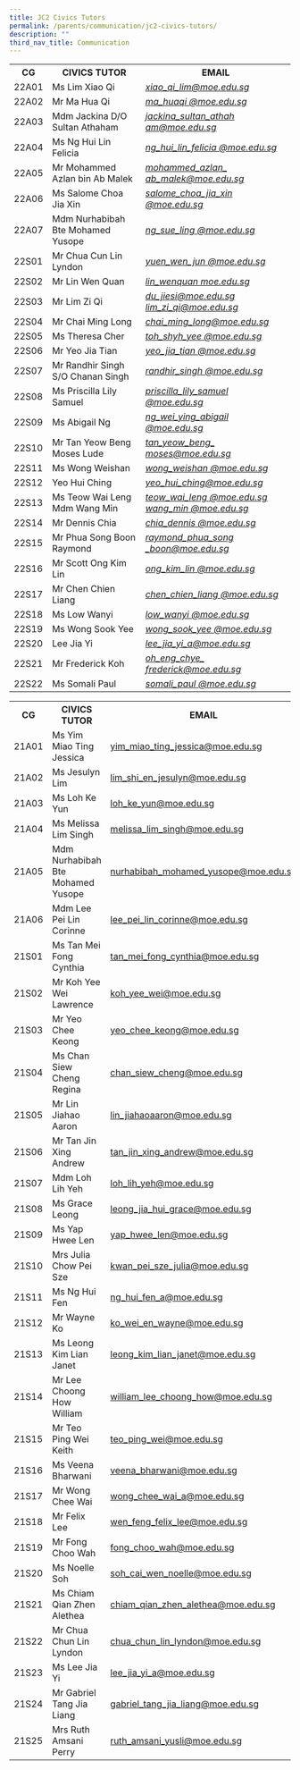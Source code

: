 ```yaml
---
title: JC2 Civics Tutors
permalink: /parents/communication/jc2-civics-tutors/
description: ""
third_nav_title: Communication
---
```

<table>
<tbody>
<tr>
<th>CG</th>
<th>CIVICS TUTOR</th>
<th>EMAIL</th>
</tr>
<tr>
<td>22A01</td>
<td>Ms Lim Xiao Qi</td>
<td><em><a href="mailto:xiao_qi_lim@moe.edu.sg" target="">xiao_qi_lim@moe.edu.sg</a></em></td>
</tr>
<tr>
<td>22A02</td>
<td>Mr Ma Hua Qi</td>
<td><em><a href="mailto:ma_huaqi@moe.edu.sg" target="">ma_huaqi @moe.edu.sg</a></em></td>
</tr>
<tr>
<td>22A03</td>
<td>Mdm Jackina D/O Sultan Athaham</td>
<td><a href="mailto:jackina_sultan_athaham@moe.edu.sg"><em>jackina_sultan_athah am@moe.edu.sg</em></a></td>
</tr>
<tr>
<td>22A04</td>
<td>Ms Ng Hui Lin Felicia</td>
<td><em><a href="mailto:ng_hui_lin_felicia@moe.edu.sg">ng_hui_lin_felicia @moe.edu.sg</a></em></td>
</tr>
<tr>
<td>22A05</td>
<td>Mr Mohammed Azlan bin Ab Malek</td>
<td><em><a href="mailto:mohammed_azlan_ab_malek@moe.edu.sg" target="">mohammed_azlan_ ab_malek@moe.edu.sg</a></em></td>
</tr>
<tr>
<td>22A06</td>
<td>Ms Salome Choa Jia Xin</td>
<td>
<div><em><a href="mailto:salome_choa_jia_xin@moe.edu.sg" target="">salome_choa_jia_xin @moe.edu.sg</a></em></div>
</td>
</tr>
<tr>
<td>22A07</td>
<td>Mdm Nurhabibah Bte Mohamed Yusope</td>
<td><em><a href="mailto:ng_sue_ling@moe.edu.sg">ng_sue_ling @moe.edu.sg</a></em></td>
</tr>
<tr>
<td>22S01</td>
<td>Mr Chua Cun Lin Lyndon</td>
<td><a href="mailto:yuen_wen_jun@moe.edu.sg" target=""><em>yuen_wen_jun @moe.edu.sg</em></a></td>
</tr>
<tr>
<td>22S02</td>
<td>Mr Lin Wen Quan</td>
<td><em><a href="mailto:lin_wenquan@moe.edu.sg">lin_wenquan moe.edu.sg</a></em></td>
</tr>
<tr>
<td>22S03</td>
<td>Mr Lim Zi Qi</td>
<td><a href="mailto:du_jiesi@moe.edu.sg"><em>du_jiesi@moe.edu.sg</em></a><br />
<div><a href="mailto:lim_zi_qi@moe.edu.sg" target=""><em>lim_zi_qi@moe.edu.sg</em></a></div>
</td>
</tr>
<tr>
<td>22S04</td>
<td>Mr Chai Ming Long</td>
<td><a href="mailto:chai_ming_long@moe.edu.sg" target=""><em>chai_ming_long@moe.edu.sg</em></a></td>
</tr>
<tr>
<td>22S05</td>
<td>Ms Theresa Cher</td>
<td><em><a href="mailto:toh_shyh_yee@moe.edu.sg">toh_shyh_yee @moe.edu.sg</a></em></td>
</tr>
<tr>
<td>22S06</td>
<td>Mr Yeo Jia Tian</td>
<td><em><a href="mailto:yeo_jia_tian@moe.edu.sg">yeo_jia_tian @moe.edu.sg</a></em></td>
</tr>
<tr>
<td>22S07</td>
<td>Mr Randhir Singh S/O Chanan Singh</td>
<td><em><a href="mailto:randhir_singh@moe.edu.sg">randhir_singh @moe.edu.sg</a></em></td>
</tr>
<tr>
<td>22S08</td>
<td>Ms Priscilla Lily Samuel&nbsp;</td>
<td>
<div><em><a href="mailto:priscilla_lily_samuel@moe.edu.sg" target="">priscilla_lily_samuel @moe.edu.sg</a></em></div>
</td>
</tr>
<tr>
<td>22S09</td>
<td>Ms Abigail Ng</td>
<td><a href="mailto:ng_wei_ying_abigail@moe.edu.sg" target=""><em>ng_wei_ying_abigail @moe.edu.sg</em></a></td>
</tr>
<tr>
<td>22S10</td>
<td>Mr Tan Yeow Beng Moses Lude</td>
<td><em><a href="mailto:tan_yeow_beng_moses@moe.edu.sg">tan_yeow_beng_ moses@moe.edu.sg</a></em></td>
</tr>
<tr>
<td>22S11</td>
<td>Ms Wong Weishan</td>
<td><em><a href="mailto:wong_weishan@moe.edu.sg">wong_weishan @moe.edu.sg</a></em></td>
</tr>
<tr>
<td>22S12</td>
<td>Yeo Hui Ching</td>
<td><a href="mailto:yeo_hui_ching@moe.edu.sg" target=""><em>	yeo_hui_ching@moe.edu.sg</em></a></td>
</tr>
<tr>
<td>22S13</td>
<td>Ms Teow Wai Leng<br />Mdm Wang Min</td>
<td>
<div><a href="mailto:teow_wai_leng@moe.edu.sg"><em>teow_wai_leng @moe.edu.sg</em></a></div>
<div><em><a href="mailto:wang_min@moe.edu.sg" target="">wang_min @moe.edu.sg</a></em></div>
</td>
</tr>
<tr>
<td>22S14</td>
<td>Mr Dennis Chia</td>
<td><a href="mailto:chia_dennis@moe.edu.sg" target=""><em>chia_dennis @moe.edu.sg</em></a></td>
</tr>
<tr>
<td>22S15</td>
<td>Mr Phua Song Boon Raymond</td>
<td><a href="mailto:raymond_phua_song_boon@moe.edu.sg" target=""><em>raymond_phua_song _boon@moe.edu.sg</em></a></td>
</tr>
<tr>
<td>22S16</td>
<td>Mr Scott Ong Kim Lin</td>
<td><a href="mailto:ong_kim_lin@moe.edu.sg"><em>ong_kim_lin @moe.edu.sg</em></a></td>
</tr>
<tr>
<td>22S17</td>
<td>Mr Chen Chien Liang</td>
<td><a href="mailto:chen_chien_liang@moe.edu.sg"><em>chen_chien_liang @moe.edu.sg</em></a></td>
</tr>
<tr>
<td>22S18</td>
<td>Ms Low Wanyi</td>
<td><em><a href="mailto:low_wanyi@moe.edu.sg">low_wanyi @moe.edu.sg</a></em></td>
</tr>
<tr>
<td>22S19</td>
<td>Ms Wong Sook Yee</td>
<td><a href="mailto:wong_sook_yee@moe.edu.sg"><em>wong_sook_yee @moe.edu.sg</em></a></td>
</tr>
<tr>
<td>22S20</td>
<td>Lee Jia Yi</td>
<td><a href="mailto:lee_jia_yi_a@moe.edu.sg" target=""><em>	lee_jia_yi_a@moe.edu.sg</em></a></td>
</tr>
<tr>
<td>22S21</td>
<td>Mr Frederick Koh</td>
<td><a href="mailto:koh_eng_chye_frederick@moe.edu.sg" target=""><em>oh_eng_chye_ frederick@moe.edu.sg</em></a></td>
</tr>
<tr>
<td>22S22</td>
<td>Ms Somali Paul</td>
<td><em><a href="mailto:somali_paul@moe.edu.sg">somali_paul @moe.edu.sg</a></em></td>
</tr>
</tbody>
</table>



<table>
<tbody>
<tr>
<th>CG</th>
<th>CIVICS TUTOR</th>
<th>EMAIL</th>
</tr>
<tr>
<td>21A01</td>
<td>Ms Yim Miao Ting Jessica</td>
<td><a href="mailto:yim_miao_ting_jessica@moe.edu.sg" target="">yim_miao_ting_jessica@moe.edu.sg</a></td>
</tr>
<tr>
<td>21A02</td>
<td>Ms Jesulyn Lim</td>
<td><a href="mailto:lim_shi_en_jesulyn@moe.edu.sg" target="">lim_shi_en_jesulyn@moe.edu.sg</a></td>
</tr>
<tr>
<td>21A03</td>
<td>Ms Loh Ke Yun</td>
<td><a href="mailto:loh_ke_yun@moe.edu.sg" target="">loh_ke_yun@moe.edu.sg</a></td>
</tr>
<tr>
<td>21A04</td>
<td>Ms Melissa Lim Singh</td>
<td><a href="mailto:melissa_lim_singh@moe.edu.sg" target="">melissa_lim_singh@moe.edu.sg</a></td>
</tr>
<tr>
<td>21A05</td>
<td>Mdm Nurhabibah Bte Mohamed Yusope</td>
<td><a href="mailto:nurhabibah_mohamed_yusope@moe.edu.sg" target="">nurhabibah_mohamed_yusope@moe.edu.sg</a></td>
</tr>
<tr>
<td>21A06</td>
<td>Mdm Lee Pei Lin Corinne</td>
<td><a href="mailto:lee_pei_lin_corinne@moe.edu.sg" target="">lee_pei_lin_corinne@moe.edu.sg</a></td>
</tr>
<tr>
<td>21S01</td>
<td>Ms Tan Mei Fong Cynthia</td>
<td><a href="mailto:tan_mei_fong_cynthia@moe.edu.sg" target="">tan_mei_fong_cynthia@moe.edu.sg</a></td>
</tr>
<tr>
<td>21S02</td>
<td>Mr Koh Yee Wei Lawrence</td>
<td><a href="mailto:koh_yee_wei@moe.edu.sg" target="">koh_yee_wei@moe.edu.sg</a></td>
</tr>
<tr>
<td>21S03</td>
<td>Mr Yeo Chee Keong</td>
<td><a href="mailto:yeo_chee_keong@moe.edu.sg" target="">yeo_chee_keong@moe.edu.sg</a></td>
</tr>
<tr>
<td>21S04</td>
<td>Ms Chan Siew Cheng Regina</td>
<td><a href="mailto:chan_siew_cheng@moe.edu.sg" target="">chan_siew_cheng@moe.edu.sg</a></td>
</tr>
<tr>
<td>21S05</td>
<td>Mr Lin Jiahao Aaron</td>
<td><a href="mailto:lin_jiahaoaaron@moe.edu.sg" target="">lin_jiahaoaaron@moe.edu.sg</a></td>
</tr>
<tr>
<td>21S06</td>
<td>Mr Tan Jin Xing Andrew</td>
<td><a href="mailto:tan_jin_xing_andrew@moe.edu.sg" target="">tan_jin_xing_andrew@moe.edu.sg</a></td>
</tr>
<tr>
<td>21S07</td>
<td>Mdm Loh Lih Yeh</td>
<td><a href="mailto:loh_lih_yeh@moe.edu.sg" target="">loh_lih_yeh@moe.edu.sg</a></td>
</tr>
<tr>
<td>21S08</td>
<td>Ms Grace Leong</td>
<td><a href="mailto:leong_jia_hui_grace@moe.edu.sg" target="">leong_jia_hui_grace@moe.edu.sg</a></td>
</tr>
<tr>
<td>21S09</td>
<td>Ms Yap Hwee Len</td>
<td><a href="mailto:yap_hwee_len@moe.edu.sg" target="">yap_hwee_len@moe.edu.sg</a></td>
</tr>
<tr>
<td>21S10</td>
<td>Mrs Julia Chow Pei Sze</td>
<td><a href="mailto:kwan_pei_sze_julia@moe.edu.sg" target="">kwan_pei_sze_julia@moe.edu.sg</a></td>
</tr>
<tr>
<td>21S11</td>
<td>Ms Ng Hui Fen</td>
<td><a href="mailto:ng_hui_fen_a@moe.edu.sg" target="">ng_hui_fen_a@moe.edu.sg</a></td>
</tr>
<tr>
<td>21S12</td>
<td>Mr Wayne Ko</td>
<td><a href="mailto:ko_wei_en_wayne@moe.edu.sg" target="">ko_wei_en_wayne@moe.edu.sg</a></td>
</tr>
<tr>
<td>21S13</td>
<td>Ms Leong Kim Lian Janet</td>
<td><a href="mailto:leong_kim_lian_janet@moe.edu.sg" target="">leong_kim_lian_janet@moe.edu.sg</a></td>
</tr>
<tr>
<td>21S14</td>
<td>Mr Lee Choong How William</td>
<td><a href="mailto:william_lee_choong_how@moe.edu.sg" target="">william_lee_choong_how@moe.edu.sg</a></td>
</tr>
<tr>
<td>21S15</td>
<td>Mr Teo Ping Wei Keith</td>
<td><a href="mailto:teo_ping_wei@moe.edu.sg" target="">teo_ping_wei@moe.edu.sg</a></td>
</tr>
<tr>
<td>21S16</td>
<td>Ms Veena Bharwani</td>
<td><a href="mailto:veena_bharwani@moe.edu.sg" target="">veena_bharwani@moe.edu.sg</a></td>
</tr>
<tr>
<td>21S17</td>
<td>Mr Wong Chee Wai</td>
<td><a href="mailto:wong_chee_wai_a@moe.edu.sg" target="">wong_chee_wai_a@moe.edu.sg</a></td>
</tr>
<tr>
<td>21S18</td>
<td>Mr Felix Lee</td>
<td><a href="mailto:wen_feng_felix_lee@moe.edu.sg" target="">wen_feng_felix_lee@moe.edu.sg</a></td>
</tr>
<tr>
<td>21S19</td>
<td>Mr Fong Choo Wah</td>
<td><a href="mailto:fong_choo_wah@moe.edu.sg" target="">fong_choo_wah@moe.edu.sg</a></td>
</tr>
<tr>
<td>21S20</td>
<td>Ms Noelle Soh</td>
<td><a href="mailto:soh_cai_wen_noelle@moe.edu.sg" target="">soh_cai_wen_noelle@moe.edu.sg</a></td>
</tr>
<tr>
<td>21S21</td>
<td>Ms Chiam Qian Zhen Alethea</td>
<td><a href="mailto:chiam_qian_zhen_alethea@moe.edu.sg" target="">chiam_qian_zhen_alethea@moe.edu.sg</a></td>
</tr>
<tr>
<td>21S22</td>
<td>Mr Chua Chun Lin Lyndon</td>
<td><a href="mailto:chua_chun_lin_lyndon@moe.edu.sg" target="">chua_chun_lin_lyndon@moe.edu.sg</a></td>
</tr>
<tr>
<td>21S23</td>
<td>Ms Lee Jia Yi</td>
<td><a href="mailto:lee_jia_yi_a@moe.edu.sg" target="">lee_jia_yi_a@moe.edu.sg</a></td>
</tr>
<tr>
<td>21S24</td>
<td>Mr Gabriel Tang Jia Liang</td>
<td><a href="mailto:gabriel_tang_jia_liang@moe.edu.sg" target="">gabriel_tang_jia_liang@moe.edu.sg</a></td>
</tr>
<tr>
<td>21S25</td>
<td>Mrs Ruth Amsani Perry</td>
<td><a href="mailto:ruth_amsani_yusli@moe.edu.sg" target="">ruth_amsani_yusli@moe.edu.sg</a></td>
</tr>
</tbody>
</table>